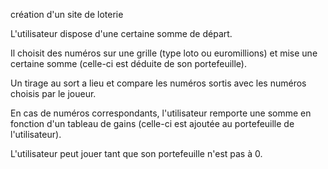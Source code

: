 création d'un site de loterie

L'utilisateur dispose d'une certaine somme de départ.

Il choisit des numéros sur une grille (type loto ou euromillions) et mise une certaine somme (celle-ci est déduite de son portefeuille).

Un tirage au sort a lieu et compare les numéros sortis avec les numéros choisis par le joueur.

En cas de numéros correspondants, l'utilisateur remporte une somme en fonction d'un tableau de gains (celle-ci est ajoutée au portefeuille de l'utilisateur).

L'utilisateur peut jouer tant que son portefeuille n'est pas à 0.
